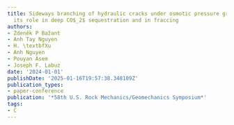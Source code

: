 ```yaml
---
title: Sideways branching of hydraulic cracks under osmotic pressure gradients and
  its role in deep CO$_2$ sequestration and in fraccing
authors:
- Zdeněk P Bažant
- Anh Tay Nguyen
- H. \textbfXu
- Anh Nguyen
- Pouyan Asem
- Joseph F. Labuz
date: '2024-01-01'
publishDate: '2025-01-16T19:57:38.348109Z'
publication_types:
- paper-conference
publication: '*58th U.S. Rock Mechanics/Geomechanics Symposium*'
tags:
- C
---
```

